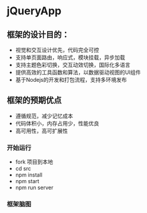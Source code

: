 # jQueryApp

## 框架的设计目的：
* 视觉和交互设计优先，代码完全可控
* 支持单页面路由，响应式，模块挂载，异步加载
* 支持主题色彩切换，交互动效切换，国际化多语言
* 提供高效的工具函数和算法，以数据驱动视图的UI组件
* 基于Nodejs的开发和打包流程，支持多环境发布

## 框架的预期优点
* 遵循规范，减少记忆成本
* 代码体积小，内存占用少，性能优良
* 高可用性，高可扩展性

### 开始运行
* fork 项目到本地
* cd src
* npm install
* npm start
* npm run server

### 框架脑图


